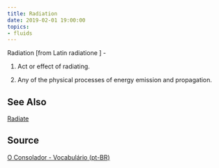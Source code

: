```yaml
---
title: Radiation
date: 2019-02-01 19:00:00
topics:
- fluids
---
```


Radiation [from Latin radiatione ] - 

1. Act or effect of radiating. 

2. Any of the physical processes of energy emission and propagation.

## See Also
[Radiate](../radiate)

## Source
[O Consolador - Vocabulário (pt-BR)](http://www.oconsolador.com.br/linkfixo/vocabulario/principal.html)
